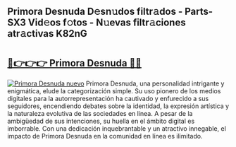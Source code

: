 ## Primora Desnuda D𝚎sn𝚞dos filtr𝚊dos - Parts-SX3 Vid𝚎os f𝚘tos - N𝚞evas filtr𝚊ciones atr𝚊ctivas K82nG

# <h2><a href="http://mb5r8c3.tromn.icu/?c=Primora+Desnuda">🔗👉👉👉 Primora Desnuda 🔗🔗</a></h2>

[![Primora Desnuda nuevo](https://i.imgur.com/pEAQMta.gif)](http://mb5r8c3.tromn.icu/?c=Primora+Desnuda)
Primora Desnuda, una personalidad intrigante y enigmática, elude la categorización simple. Su uso pionero de los medios digitales para la autorrepresentación ha cautivado y enfurecido a sus seguidores, encendiendo debates sobre la identidad, la expresión artística y la naturaleza evolutiva de las sociedades en línea. A pesar de la ambigüedad de sus intenciones, su huella en el ámbito digital es imborrable. Con una dedicación inquebrantable y un atractivo innegable, el impacto de Primora Desnuda en la comunidad en línea es ilimitado.
